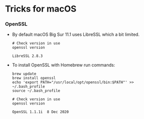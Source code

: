 # Tricks for macOS


### OpenSSL
* By default macOS Big Sur 11.1 uses LibreSSL which a bit limited.
  ~~~
  # Check version in use
  openssl version                                                                                        

  LibreSSL 2.8.3                   
  ~~~

* To install OpenSSL with Homebrew run commands:
  ~~~
  brew update
  brew install openssl
  echo 'export PATH="/usr/local/opt/openssl/bin:$PATH"' >> ~/.bash_profile
  source ~/.bash_profile

  # Check version in use
  openssl version

  OpenSSL 1.1.1i  8 Dec 2020
  ~~~
